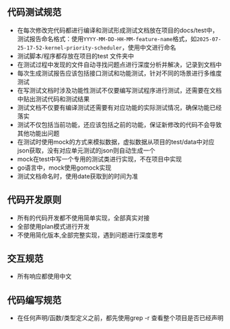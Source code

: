 ## 代码测试规范
- 在每次修改完代码都进行编译和测试形成测试文档放在项目的docs/test中，测试报告命名格式：使用`YYYY-MM-DD-HH-MM-feature-name`格式，如`2025-07-25-17-52-kernel-priority-scheduler`，使用中文进行命名
- 测试脚本/程序都存放在项目的test 文件夹中
- 在测试过程中发现的文件自动寻找问题点进行深度分析并解决，记录到文档中
- 每次生成测试报告应该包括接口测试和功能测试，针对不同的场景进行多维度测试
- 在写测试文档时涉及功能性测试不仅要编写测试程序进行测试，还需要在文档中贴出测试代码和测试结果
- 测试文档不仅要有编译测试还需要有对应功能的实际测试情况，确保功能已经落实
- 测试不仅包括当前功能，还应该包括之前的功能，保证新修改的代码不会导致其他功能出问题
- 在测试时使用mock的方式来模拟数据，虚拟数据从项目的test/data中对应json获取，没有对应单元测试的json则自动生成一个
- mock在test中写一个专用的测试类进行实现，不在项目中实现
- go语言中，mock使用gomock实现
- 测试文档命名时，使用date获取到的时间为准

## 代码开发原则
- 所有的代码开发都不使用简单实现，全部真实对接
- 全部使用plan模式进行开发
- 不使用简化版本,全部完整实现，遇到问题进行深度思考

## 交互规范
- 所有响应都使用中文

## 代码编写规范
- 在任何声明/函数/类型定义之前，都先使用grep -r 查看整个项目是否已经声明